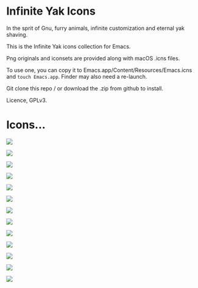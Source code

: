 # Infinite Yak Icons

In the sprit of Gnu, furry animals, infinite customization and eternal yak shaving.

This is the Infinite Yak icons collection for Emacs.

Png originals and iconsets are provided along with macOS .icns files.

To use one, you can copy it to Emacs.app/Content/Resources/Emacs.icns and `touch Emacs.app`.  Finder may also need a re-launch.

Git clone this repo / or download the .zip from github to install.

Licence, GPLv3.

# Icons...

![](iconsets/infinity-yak-adacious.iconset/icon_512x512.png)

![](iconsets/infinity-yak-akadabra.iconset/icon_512x512.png)

![](iconsets/infinity-yak-alaka.iconset/icon_512x512.png)

![](iconsets/infinity-yak-amakarena.iconset/icon_512x512.png)

![](iconsets/infinity-yak-andwhite.iconset/icon_512x512.png)

![](iconsets/infinity-yak-interstellar.iconset/icon_512x512.png)

![](iconsets/infinity-yak-journey.iconset/icon_512x512.png)

![](iconsets/infinity-yak-macaroni.iconset/icon_512x512.png)

![](iconsets/infinity-yak-nirvana.iconset/icon_512x512.png)

![](iconsets/infinity-yak-noir.iconset/icon_512x512.png)

![](iconsets/infinity-yak-onfire.iconset/icon_512x512.png)

![](iconsets/infinity-yak-onthewater.iconset/icon_512x512.png)

![](iconsets/infinity-yak-topia.iconset/icon_512x512.png)

